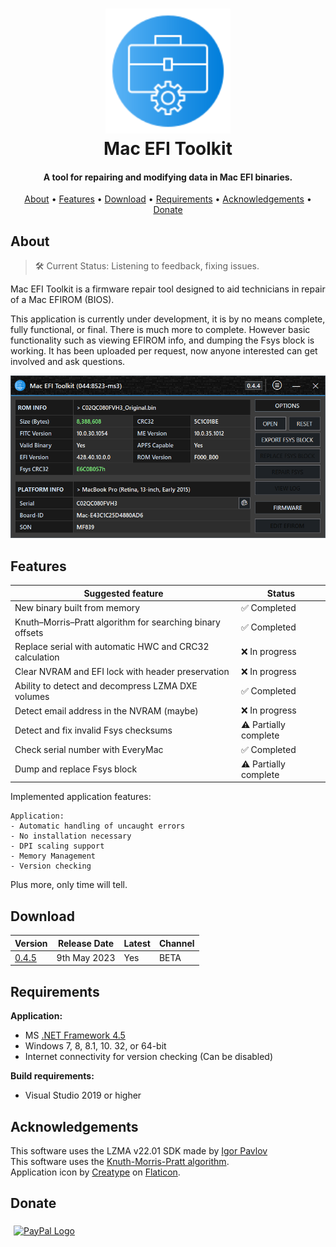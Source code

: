<h1 align="center">
<img width="200" src="files/images/img128px.png" alt="SMCFT Logo">
<br>
Mac EFI Toolkit
</h1>

<h4 align="center">A tool for repairing and modifying data in Mac EFI binaries. </h4>

<p align="center">
  <a href="#about">About</a> •
  <a href="#features">Features</a> •
  <a href="#download">Download</a> •
  <a href="#requirements">Requirements</a> •
  <a href="#acknowledgements">Acknowledgements</a> •
  <a href="#donate">Donate</a>
</p>

## About

>🛠 Current Status: Listening to feedback, fixing issues.

Mac EFI Toolkit is a firmware repair tool designed to aid technicians in repair of a Mac EFIROM (BIOS).

This application is currently under development, it is by no means complete, fully functional, or final. There is much more to complete. However basic functionality such as viewing EFIROM info, and dumping the Fsys block is working. It has been uploaded per request, now anyone interested can get involved and ask questions.

<img width="600" src="files/images/met.png" alt="MET">

## Features


| Suggested feature                                          | Status        |
|------------------------------------------------------------|---------------|
| New binary built from memory                               |✅ Completed   |
| Knuth–Morris–Pratt algorithm for searching binary offsets  |✅ Completed   |
| Replace serial with automatic HWC and CRC32 calculation    |❌ In progress |
| Clear NVRAM and EFI lock with header preservation          |❌ In progress |
| Ability to detect and decompress LZMA DXE volumes          |✅ Completed   |
| Detect email address in the NVRAM (maybe)                  |❌ In progress|
| Detect and fix invalid Fsys checksums                      |⚠ Partially complete|
| Check serial number with EveryMac							 |✅ Completed   |
| Dump and replace Fsys block                                |⚠ Partially complete|

Implemented application features:
```
Application:
- Automatic handling of uncaught errors
- No installation necessary
- DPI scaling support
- Memory Management
- Version checking
```

Plus more, only time will tell.

## Download

| Version| Release Date| Latest | Channel |
|--------|-------------|--------|---------|
| [0.4.5](/releases/tag/045)  | 9th May 2023 | Yes | BETA |

## Requirements

**Application:**
- MS [.NET Framework 4.5](https://www.microsoft.com/en-GB/download/details.aspx?id=30653)
- Windows 7, 8, 8.1, 10. 32, or 64-bit
- Internet connectivity for version checking (Can be disabled)

**Build requirements:**
- Visual Studio 2019 or higher

## Acknowledgements

This software uses the LZMA v22.01 SDK made by [Igor Pavlov](https://www.7-zip.org/sdk.html)\
This software uses the [Knuth-Morris-Pratt algorithm](https://en.wikipedia.org/wiki/Knuth%E2%80%93Morris%E2%80%93Pratt_algorithm
).\
Application icon by [Creatype](https://www.flaticon.com/free-icon/toolkit_6457096?term=toolkit&page=1&position=38&origin=search&related_id=6457096) on [Flaticon](https://www.flaticon.com).

## Donate

<a href="https://www.paypal.com/donate/?hosted_button_id=Z88F3UEZB47SQ"><img width="160" src="https://www.paypalobjects.com/webstatic/mktg/Logo/pp-logo-200px.png" alt="PayPal Logo" vspace="5" hspace="5"></a>

